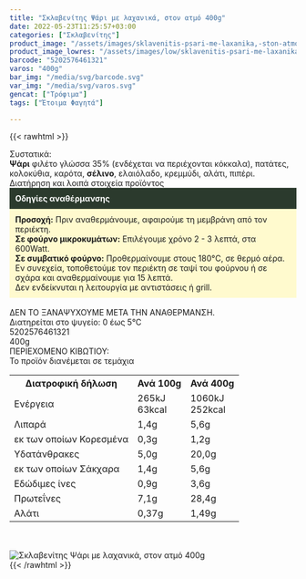 ```yaml
---
title: "Σκλαβενίτης Ψάρι με λαχανικά, στον ατμό 400g"
date: 2022-05-23T11:25:57+03:00
categories: ["Σκλαβενίτης"]
product_image: "/assets/images/sklavenitis-psari-me-laxanika,-ston-atmo-400g.jpg"
product_image_lowres: "/assets/images/low/sklavenitis-psari-me-laxanika,-ston-atmo-400g.jpg"
barcode: "5202576461321"
varos: "400g"
bar_img: "/media/svg/barcode.svg"
var_img: "/media/svg/varos.svg"
gencat: ["Τρόφιμα"]
tags: ["Έτοιμα Φαγητά"]

---
```

{{< rawhtml >}}

<div class="sload596"><div class="product"><div id="sistatika">Συστατικά:</div><div class="alltext"><b>Ψάρι</b> φιλέτο γλώσσα 35% (ενδέχεται να περιέχονται κόκκαλα), πατάτες, κολοκύθια, καρότα, <b>σέλινο</b>, ελαιόλαδο, κρεμμύδι, αλάτι, πιπέρι.</div><div id="loipa">Διατήρηση και λοιπά στοιχεία προϊόντος</div><div class="alltext"><div style="background:#2b3a2d;padding:10px;color:#fff"><b>Οδηγίες αναθέρμανσης</b></div><div style="background:#ffface;padding:10px;"><b>Προσοχή:</b> Πριν αναθερμάνουμε, αφαιρούμε τη μεμβράνη από τον περιέκτη.<br><b>Σε φούρνο μικροκυμάτων:</b> Επιλέγουμε χρόνο 2 - 3 λεπτά, στα 600Watt.<br><b>Σε συμβατικό φούρνο:</b> Προθερμαίνουμε στους 180°C, σε θερμό αέρα. Εν συνεχεία, τοποθετούμε τον περιέκτη σε ταψί του φούρνου ή σε σχάρα και αναθερμαίνουμε για 15 λεπτά.<br>Δεν ενδείκνυται η λειτουργία με αντιστάσεις ή grill.</div><br>ΔΕΝ ΤΟ ΞΑΝΑΨΥΧΟΥΜΕ ΜΕΤΑ ΤΗΝ ΑΝΑΘΕΡΜΑΝΣΗ.<br>Διατηρείται στο ψυγείο: 0 έως 5°C<br></div><div id="barcode"><div id="barimage1"></div><span id="bartext">5202576461321</span></div><div id="varos"><div id="varosimage1"></div><span id="varostext">400g</span></div><div id="kivotio">ΠΕΡΙΕΧΟΜΕΝΟ ΚΙΒΩΤΙΟΥ:<br>Το προϊόν διανέμεται σε τεμάχια</div><div class="tabout"><table id="diatable"><tbody><tr><th>Διατροφική δήλωση</th><th>Ανά 100g</th><th>Ανά 400g</th></tr><tr><td class="texr2">Ενέργεια</td><td class="texr">265kJ<br>63kcal</td><td class="texr">1060kJ<br>252kcal</td></tr><tr><td class="texr2">Λιπαρά</td><td class="texr">1,4g</td><td class="texr">5,6g</td></tr><tr><td class="gray">εκ των οποίων Κορεσµένα</td><td class="gray2">0,3g</td><td class="gray2">1,2g</td></tr><tr><td class="texr2">Yδατάνθρακες</td><td class="texr">5,0g</td><td class="texr">20,0g</td></tr><tr><td class="gray">εκ των οποίων Σάκχαρα</td><td class="gray2">1,4g</td><td class="gray2">5,6g</td></tr><tr><td class="texr2">Eδώδιμες ίνες</td><td class="texr">0,9g</td><td class="texr">3,6g</td></tr><tr><td class="texr2">Πρωτεΐνες</td><td class="texr">7,1g</td><td class="texr">28,4g</td></tr><tr><td class="texr2">Αλάτι</td><td class="texr">0,37g</td><td class="texr">1,49g</td></tr></tbody></table></div><br><br><div class="pimg"><img alt="Σκλαβενίτης Ψάρι με λαχανικά, στον ατμό 400g" title="Σκλαβενίτης Ψάρι με λαχανικά, στον ατμό 400g" src="/assets/images/sklavenitis-psari-me-laxanika,-ston-atmo-400g.jpg"></div></div></div>
{{< /rawhtml >}}


